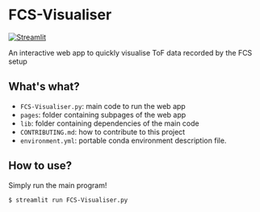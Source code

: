 # FCS-Visualiser
[![Streamlit](https://img.shields.io/badge/Powered_by-Streamlit-red?logo=streamlit)](https://streamlit.io/])

An interactive web app to quickly visualise ToF data recorded by the FCS setup

## What's what?

* `FCS-Visualiser.py`: main code to run the web app
* `pages`: folder containing subpages of the web app
* `lib`: folder containing dependencies of the main code
* `CONTRIBUTING.md`: how to contribute to this project
* `environment.yml`: portable conda environment description file.

## How to use?

Simply run the main program!

```
$ streamlit run FCS-Visualiser.py
```
